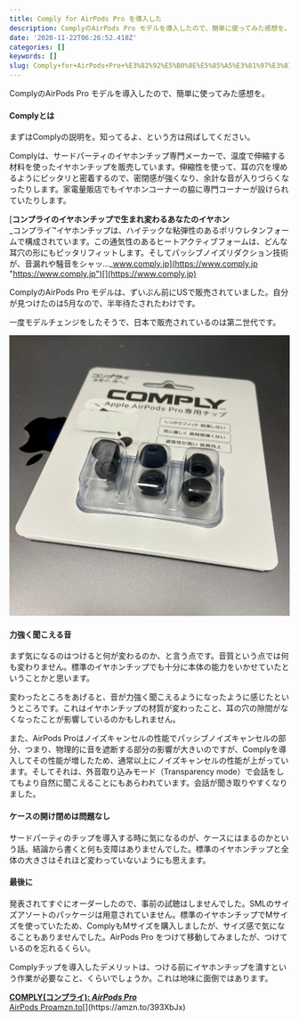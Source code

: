 ```yaml
---
title: Comply for AirPods Pro を導入した
description: ComplyのAirPods Pro モデルを導入したので、簡単に使ってみた感想を。
date: '2020-11-22T06:26:52.418Z'
categories: []
keywords: []
slug: Comply+for+AirPods+Pro+%E3%82%92%E5%B0%8E%E5%85%A5%E3%81%97%E3%81%9F
---
```

ComplyのAirPods Pro モデルを導入したので、簡単に使ってみた感想を。

#### Complyとは

まずはComplyの説明を。知ってるよ、という方は飛ばしてください。

Complyは、サードパーティのイヤホンチップ専門メーカーで、温度で伸縮する材料を使ったイヤホンチップを販売しています。伸縮性を使って、耳の穴を埋めるようにピッタリと密着するので、密閉感が強くなり、余計な音が入りづらくなったりします。家電量販店でもイヤホンコーナーの脇に専門コーナーが設けられていたりします。

[**コンプライのイヤホンチップで生まれ変わるあなたのイヤホン**  
_コンプライ™イヤホンチップは、ハイテックな粘弾性のあるポリウレタンフォームで構成されています。この通気性のあるヒートアクティブフォームは、どんな耳穴の形にもピッタリフィットします。そしてパッシブノイズリダクション技術が、音漏れや騒音をシャッ…_www.comply.jp](https://www.comply.jp "https://www.comply.jp")[](https://www.comply.jp)

ComplyのAirPods Pro モデルは、ずいぶん前にUSで販売されていました。自分が見つけたのは5月なので、半年待たされたわけです。

一度モデルチェンジをしたそうで、日本で販売されているのは第二世代です。

![](1__pwiMRJO__r2YiLdPStfcF3w.jpeg)

#### 力強く聞こえる音

まず気になるのはつけると何が変わるのか、と言う点です。音質という点では何も変わりません。標準のイヤホンチップでも十分に本体の能力をいかせていたということかと思います。

変わったところをあげると、音が力強く聞こえるようになったように感じたというところです。これはイヤホンチップの材質が変わったこと、耳の穴の隙間がなくなったことが影響しているのかもしれません。

また、AirPods Proはノイズキャンセルの性能でパッシブノイズキャンセルの部分、つまり、物理的に音を遮断する部分の影響が大きいのですが、Complyを導入してその性能が増したため、通常以上にノイズキャンセルの性能が上がっています。そしてそれは、外音取り込みモード（Transparency mode）で会話をしてもより自然に聞こえることにもあらわれています。会話が聞き取りやすくなりました。

#### ケースの開け閉めは問題なし

サードパーティのチップを導入する時に気になるのが、ケースにはまるのかという話。結論から書くと何も支障はありませんでした。標準のイヤホンチップと全体の大きさはそれほど変わっていないようにも思えます。

#### 最後に

発表されてすぐにオーダーしたので、事前の試聴はしませんでした。SMLのサイズアソートのパッケージは用意されていません。標準のイヤホンチップでMサイズを使っていたため、ComplyもMサイズを購入しましたが、サイズ感で気になることもありませんでした。AirPods Pro をつけて移動してみましたが、つけているのを忘れるくらい。

Complyチップを導入したデメリットは、つける前にイヤホンチップを潰すという作業が必要なこと、くらいでしょうか。これは地味に面倒ではあります。

[**COMPLY(コンプライ): _AirPods Pro_**  
AirPods Proamzn.to](https://amzn.to/393XbJx "https://amzn.to/393XbJx")[](https://amzn.to/393XbJx)